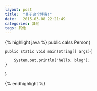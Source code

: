 ```yaml
---
layout: post
title:  "关于这个博客!"
date:   2015-03-08 22:21:49
categories: 其他
tags: 其他
---
```


{% highlight java %}
public calss Person{

	public static void main(String[] args){

		System.out.println("hello, blog");
	}

}

{% endhighlight %}
